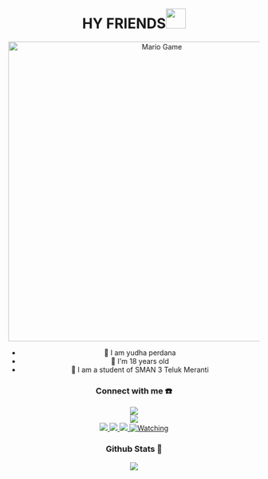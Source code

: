 <h1 align="center">HY FRIENDS<img src="https://user-images.githubusercontent.com/1303154/88677602-1635ba80-d120-11ea-84d8-d263ba5fc3c0.gif" width="40px" alt=""><br></h1>
<p align="center">
<img src="https://github.com/TheDudeThatCode/TheDudeThatCode/blob/master/Assets/Developer.gif" alt="Mario Game" width="600" />
<div align="center">
</p>

<p align="center">

- 🧒 I am yudha perdana
- 🎊 I'm 18 years old
- 📢 I am a student of SMAN 3 Teluk Meranti
</p>

### Connect with me ☎️
<p align="center">
  <a href="https://t.me/6282287486762"><img src="https://img.shields.io/badge/Telegram-%230088cc.svg?&style=for-the-badge&logo=telegram&logoColor=white" /> <br>
  <a href="https://youtu.be/OF1tDnl7Xek"><img src="https://img.shields.io/badge/YouTube-dhabotz-ff0000?style=for-the-badge&logo=youtube&logoColor=ff0000&link=https://youtube.com/channel/dhabotz" /><br>
  <a href="https://instagram.com/yudha_perdana809"><img src="https://img.shields.io/badge/Instagram-E4405F?style=for-the-badge&logo=instagram&logoColor=white"/> 
  <a href="https://wa.me/6282287486762"><img src="https://img.shields.io/badge/WhatsApp-25D366?style=for-the-badge&logo=whatsapp&logoColor=white" />
  <a href="https://github.com/dhabotz"><img src="https://img.shields.io/badge/-GitHub-black?style=flat-square&logo=github" /> 
  <a href="https://komarev.com/ghpvc/?username=dhabotz&color=blue&style=flat-square&label=Profile+Views"><img title="Watching" src="https://komarev.com/ghpvc/?username=dhabotz&color=blue&style=flat-square&label=Profile+View"></a>
</p>


### Github Stats 🚀

<p align="center"><a href="https://github.com/dhabotz"><img src="https://github-readme-stats.vercel.app/api?username=Dhabotz&show_icons=true&theme=radical"></a></p>


